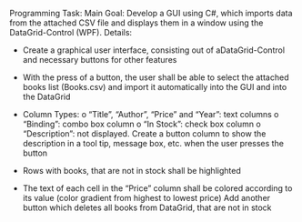 Programming Task:
Main Goal: Develop a GUI using C#, which imports data from the attached CSV file and
displays them in a window using the DataGrid-Control
(WPF).
Details:
- Create a graphical user interface, consisting out of aDataGrid-Control
and necessary buttons for other features
- With the press of a button, the user shall be able to select the attached books list
(Books.csv) and import it automatically into the GUI and into the
DataGrid
- Column Types:
o “Title”, “Author”, “Price” and “Year”: text columns
o “Binding”: combo box column
o “In Stock”: check box column
o “Description”: not displayed. Create a button column to show the description in
a tool tip, message box, etc. when the user presses the button

- Rows with books, that are not in stock shall be highlighted
- The text of each cell in the “Price” column shall be colored according to its value
(color gradient from highest to lowest price)
Add another button which deletes all books from DataGrid, that are not
in stock

